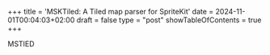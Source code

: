 +++
title = 'MSKTiled: A Tiled map parser for SpriteKit'
date = 2024-11-01T00:04:03+02:00
draft = false
type = "post"
showTableOfContents = true
+++

MSTIED